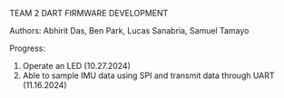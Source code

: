 TEAM 2 DART FIRMWARE DEVELOPMENT

Authors: Abhirit Das, Ben Park, Lucas Sanabria, Samuel Tamayo

Progress:
1) Operate an LED (10.27.2024)
2) Able to sample IMU data using SPI and transmit data through UART (11.16.2024)
